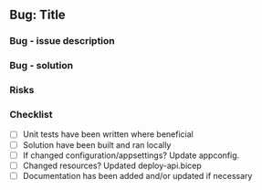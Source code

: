 ﻿<!-- This is a PR template, REMOVE this line and the sections not relevant for your PR -->

## Bug: Title

### Bug - issue description
<!-- If bug - write a description of the issue -->

### Bug - solution
<!-- If bug - write a description of how you solved the bug -->

### Risks
<!--If anything comes to mind, describe the biggest risk in this PR-->

### Checklist
- [ ] Unit tests have been written where beneficial
- [ ] Solution have been built and ran locally
- [ ] If changed configuration/appsettings? Update appconfig.
- [ ] Changed resources? Updated deploy-api.bicep
- [ ] Documentation has been added and/or updated if necessary